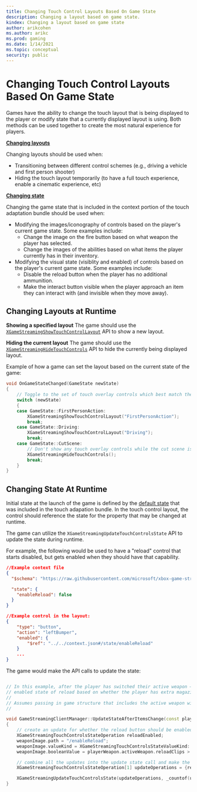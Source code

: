 ```yaml
---
title: Changing Touch Control Layouts Based On Game State
description: Changing a layout based on game state.
kindex: Changing a layout based on game state
author: arikcohen
ms.author: arikc
ms.prod: gaming
ms.date: 1/14/2021
ms.topic: conceptual
security: public
---
```


# Changing Touch Control Layouts Based On Game State

Games have the ability to change the touch layout that is being displayed to the player or modify state that a currently displayed layout is using. Both methods can be used together to create the most natural experience for players.

**[Changing layouts](#change_layout)**

Changing layouts should be used when:

- Transitioning between different control schemes (e.g., driving a vehicle and first person shooter)
- Hiding the touch layout temporarily (to have a full touch experience, enable a cinematic experience, etc)

**[Changing state](#change_state)**

Changing the game state that is included in the context portion of the touch adaptation bundle should be used when:

- Modifying the images/iconography of controls based on the player's current game state. Some examples include:
  - Change the image on the fire button based on what weapon the player has selected.
  - Change the images of the abilities based on what items the player currently has in their inventory.
- Modifying the visual state (visiblity and enabled) of controls based on the player's current game state. Some examples include:
  - Disable the reload button when the player has no additional ammunition.
  - Make the interact button visible when the player approach an item they can interact with (and invisible when they move away).

<a id="change_layout"></a>

## Changing Layouts at Runtime

**Showing a specified layout**
The game should use the [`XGameStreamingShowTouchControlLayout`](../../../../reference/system/xgamestreaming/functions/xgamestreamingshowtouchcontrollayout.md) API to show a new layout.

**Hiding the current layout**
The game should use the [`XGameStreamingHideTouchControls`](../../../../reference/system/xgamestreaming/functions/xgamestreaminghidetouchcontrols.md) API to hide the currently being displayed layout.

Example of how a game can set the layout based on the current state of the game:

```C++
void OnGameStateChanged(GameState newState)
{
    // Toggle to the set of touch overlay controls which best match the new state of the game
    switch (newState)
    {
    case GameState::FirstPersonAction:
        XGameStreamingShowTouchControlLayout("FirstPersonAction");
        break;
    case GameState::Driving:
        XGameStreamingShowTouchControlLayout("Driving");
        break;
    case GameState::CutScene:
        // Don't show any touch overlay controls while the cut scene is rendering
        XGameStreamingHideTouchControls();
        break;
    }
}
```

<a id="change_state"></a>

## Changing State At Runtime

Initial state at the launch of the game is defined by the [default state](../game-streaming-touch-touch-adaptation-bundle.md#context) that was included in the touch adapation bundle. In the touch control layout, the control should reference the state for the property that may be changed at runtime.

The game can utilize the `XGameStreamingUpdateTouchControlsState` API to update the state during runtime.

For example, the following would be used to have a "reload" control that starts disabled, but gets enabled when they should have that capability.

```JSON
//Example context file
{
  "$schema": "https://raw.githubusercontent.com/microsoft/xbox-game-streaming-tools/master/touch-adaptation-kit/schemas/context/v3.0/context.json",

  "state": {
    "enableReload": false
  }
}

//Example control in the layout:
{
    "type": "button",
    "action": "leftBumper",
    "enabled": {
        "$ref": "../../context.json#/state/enableReload"
    }
    ...
}
```

The game would make the API calls to update the state:

```C++

// In this example, after the player has switched their active weapon – the game updates the
// enabled state of reload based on whether the player has extra magazines.
//
// Assumes passing in game structure that includes the active weapon with appropriate state.
//

void GameStreamingClientManager::UpdateStateAfterItemsChange(const playerWeapon& playerWeapon)
{
    // create an update for whether the reload button should be enabled
    XGameStreamingTouchControlsStateOperation reloadEnabled;
    weaponImage.path = "/enableReload";
    weaponImage.valueKind = XGameStreamingTouchControlsStateValueKind::Bool;
    weaponImage.booleanValue = playerWeapon.activeWeapon.reloadClips > 0;

    // combine all the updates into the update state call and make the call
    XGameStreamingTouchControlsStateOperation[1] updateOperations = {reloadEnabled};

    XGameStreamingUpdateTouchControlsState(updateOperations, _countof(updateOperations));
}
```
